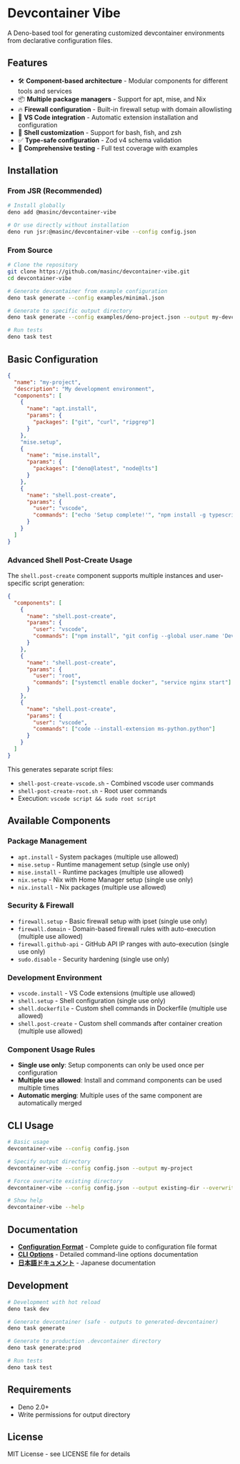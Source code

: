# Devcontainer Vibe

A Deno-based tool for generating customized devcontainer environments from
declarative configuration files.

## Features

- 🛠️ **Component-based architecture** - Modular components for different tools
  and services
- 📦 **Multiple package managers** - Support for apt, mise, and Nix
- 🔥 **Firewall configuration** - Built-in firewall setup with domain
  allowlisting
- 🎨 **VS Code integration** - Automatic extension installation and
  configuration
- 🐚 **Shell customization** - Support for bash, fish, and zsh
- ✅ **Type-safe configuration** - Zod v4 schema validation
- 🧪 **Comprehensive testing** - Full test coverage with examples

## Installation

### From JSR (Recommended)

```bash
# Install globally
deno add @masinc/devcontainer-vibe

# Or use directly without installation
deno run jsr:@masinc/devcontainer-vibe --config config.json
```

### From Source

```bash
# Clone the repository
git clone https://github.com/masinc/devcontainer-vibe.git
cd devcontainer-vibe

# Generate devcontainer from example configuration
deno task generate --config examples/minimal.json

# Generate to specific output directory
deno task generate --config examples/deno-project.json --output my-devcontainer

# Run tests
deno task test
```

## Basic Configuration

```json
{
  "name": "my-project",
  "description": "My development environment",
  "components": [
    {
      "name": "apt.install",
      "params": {
        "packages": ["git", "curl", "ripgrep"]
      }
    },
    "mise.setup",
    {
      "name": "mise.install",
      "params": {
        "packages": ["deno@latest", "node@lts"]
      }
    },
    {
      "name": "shell.post-create",
      "params": {
        "user": "vscode",
        "commands": ["echo 'Setup complete!'", "npm install -g typescript"]
      }
    }
  ]
}
```

### Advanced Shell Post-Create Usage

The `shell.post-create` component supports multiple instances and user-specific
script generation:

```json
{
  "components": [
    {
      "name": "shell.post-create",
      "params": {
        "user": "vscode",
        "commands": ["npm install", "git config --global user.name 'Dev User'"]
      }
    },
    {
      "name": "shell.post-create",
      "params": {
        "user": "root",
        "commands": ["systemctl enable docker", "service nginx start"]
      }
    },
    {
      "name": "shell.post-create",
      "params": {
        "user": "vscode",
        "commands": ["code --install-extension ms-python.python"]
      }
    }
  ]
}
```

This generates separate script files:

- `shell-post-create-vscode.sh` - Combined vscode user commands
- `shell-post-create-root.sh` - Root user commands
- Execution: `vscode script && sudo root script`

## Available Components

### Package Management

- `apt.install` - System packages (multiple use allowed)
- `mise.setup` - Runtime management setup (single use only)
- `mise.install` - Runtime packages (multiple use allowed)
- `nix.setup` - Nix with Home Manager setup (single use only)
- `nix.install` - Nix packages (multiple use allowed)

### Security & Firewall

- `firewall.setup` - Basic firewall setup with ipset (single use only)
- `firewall.domain` - Domain-based firewall rules with auto-execution (multiple use allowed)
- `firewall.github-api` - GitHub API IP ranges with auto-execution (single use only)
- `sudo.disable` - Security hardening (single use only)

### Development Environment

- `vscode.install` - VS Code extensions (multiple use allowed)
- `shell.setup` - Shell configuration (single use only)
- `shell.dockerfile` - Custom shell commands in Dockerfile (multiple use
  allowed)
- `shell.post-create` - Custom shell commands after container creation (multiple
  use allowed)

### Component Usage Rules

- **Single use only**: Setup components can only be used once per configuration
- **Multiple use allowed**: Install and command components can be used multiple
  times
- **Automatic merging**: Multiple uses of the same component are automatically
  merged

## CLI Usage

```bash
# Basic usage
devcontainer-vibe --config config.json

# Specify output directory
devcontainer-vibe --config config.json --output my-project

# Force overwrite existing directory
devcontainer-vibe --config config.json --output existing-dir --overwrite

# Show help
devcontainer-vibe --help
```

## Documentation

- **[Configuration Format](docs/config-format.md)** - Complete guide to
  configuration file format
- **[CLI Options](docs/cli-options.md)** - Detailed command-line options
  documentation
- **[日本語ドキュメント](README.ja.md)** - Japanese documentation

## Development

```bash
# Development with hot reload
deno task dev

# Generate devcontainer (safe - outputs to generated-devcontainer)
deno task generate

# Generate to production .devcontainer directory
deno task generate:prod

# Run tests
deno task test
```

## Requirements

- Deno 2.0+
- Write permissions for output directory

## License

MIT License - see LICENSE file for details
